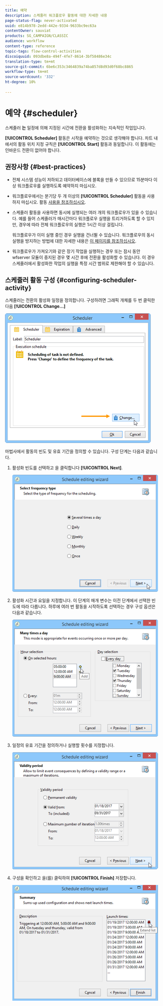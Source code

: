 ```yaml
---
title: 예약
description: 스케줄러 워크플로우 활동에 대한 자세한 내용
page-status-flag: never-activated
uuid: e814b978-2edd-442e-9334-9633bc9ec63a
contentOwner: sauviat
products: SG_CAMPAIGN/CLASSIC
audience: workflow
content-type: reference
topic-tags: flow-control-activities
discoiquuid: 093dbe8a-494f-4fe7-8614-3bf58486e34c
translation-type: tm+mt
source-git-commit: 6be6c353c3464839a74ba857d8d93d0f68bc8865
workflow-type: tm+mt
source-wordcount: '332'
ht-degree: 10%

---
```



# 예약 {#scheduler}

스케줄러 **는** 일정에 의해 지정된 시간에 전환을 활성화하는 지속적인 작업입니다.

**[!UICONTROL Scheduler]** 활동은 시작을 예약하는 것으로 생각해야 합니다. 차트 내에서의 활동 위치 지정 규칙은 **[!UICONTROL Start]** 활동과 동일합니다. 이 활동에는 인바운드 전환이 없어야 합니다.

## 권장사항 {#best-practices}

* 전체 시스템 성능이 저하되고 데이터베이스에 블록을 만들 수 있으므로 15분마다 이상 워크플로우를 실행하도록 예약하지 마십시오.

* 워크플로우에서는 분기당 두 개 이상의 **[!UICONTROL Scheduler]** 활동을 사용하지 마십시오. 활동 [사용을 참조하십시오](../../workflow/using/workflow-best-practices.md#using-activities).

* 스케줄러 활동을 사용하면 동시에 실행되는 여러 개의 워크플로우가 있을 수 있습니다. 예를 들어 스케줄러가 매시간마다 워크플로우 실행을 트리거하도록 할 수 있지만, 경우에 따라 전체 워크플로우의 실행은 1시간 이상 걸립니다.

   워크플로우가 이미 실행 중인 경우 실행을 건너뛸 수 있습니다. 워크플로우의 동시 실행을 방지하는 방법에 대한 자세한 내용은 [이 페이지를 참조하십시오](../../workflow/using/monitoring-workflow-execution.md#preventing-simultaneous-multiple-executions).

* 워크플로우가 가져오기와 같은 장기 작업을 실행하는 경우 또는 잠시 동안 wfserver 모듈이 중지된 경우 몇 시간 후에 전환을 활성화할 수 있습니다. 이 경우 스케줄러에서 활성화한 작업의 실행을 특정 시간 범위로 제한해야 할 수 있습니다.

## 스케줄러 활동 구성 {#configuring-scheduler-activity}

스케줄러는 전환의 활성화 일정을 정의합니다. 구성하려면 그래픽 개체를 두 번 클릭한 다음 **[!UICONTROL Change...]**

![](assets/s_user_segmentation_scheduler.png)

마법사에서 활동의 빈도 및 유효 기간을 정의할 수 있습니다. 구성 단계는 다음과 같습니다.

1. 활성화 빈도를 선택하고 을 클릭합니다 **[!UICONTROL Next]**.

   ![](assets/s_user_segmentation_scheduler2.png)

1. 활성화 시간과 요일을 지정합니다. 이 단계의 매개 변수는 이전 단계에서 선택한 빈도에 따라 다릅니다. 하루에 여러 번 활동을 시작하도록 선택하는 경우 구성 옵션은 다음과 같습니다.

   ![](assets/s_user_segmentation_scheduler3.png)

1. 일정의 유효 기간을 정의하거나 실행할 횟수를 지정합니다.

   ![](assets/s_user_segmentation_scheduler4.png)

1. 구성을 확인하고 을(를) 클릭하여 **[!UICONTROL Finish]** 저장합니다.

   ![](assets/s_user_segmentation_scheduler5.png)

